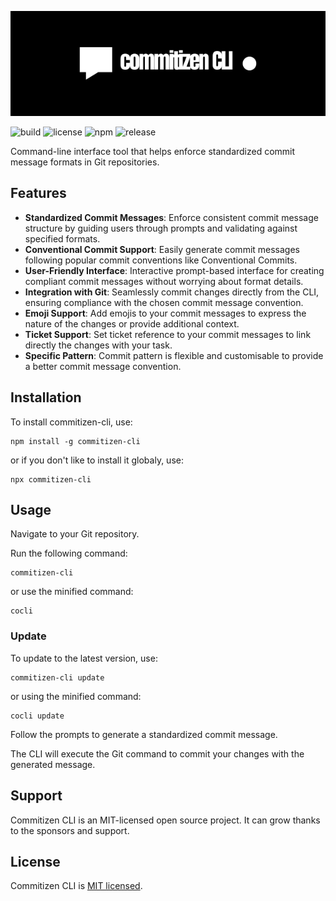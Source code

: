 ![Commitizen CLI](./assets/logo-banner.png)

![build](https://github.com/iamando/commitizen-cli/workflows/build/badge.svg)
![license](https://img.shields.io/github/license/iamando/commitizen-cli?color=success)
![npm](https://img.shields.io/npm/v/commitizen-cli)
![release](https://img.shields.io/github/release-date/iamando/commitizen-cli)

Command-line interface tool that helps enforce standardized commit message formats in Git repositories.

## Features

- **Standardized Commit Messages**: Enforce consistent commit message structure by guiding users through prompts and validating against specified formats.
- **Conventional Commit Support**: Easily generate commit messages following popular commit conventions like Conventional Commits.
- **User-Friendly Interface**: Interactive prompt-based interface for creating compliant commit messages without worrying about format details.
- **Integration with Git**: Seamlessly commit changes directly from the CLI, ensuring compliance with the chosen commit message convention.
- **Emoji Support**: Add emojis to your commit messages to express the nature of the changes or provide additional context.
- **Ticket Support**: Set ticket reference to your commit messages to link directly the changes with your task.
- **Specific Pattern**: Commit pattern is flexible and customisable to provide a better commit message convention.

## Installation

To install commitizen-cli, use:

```shell
npm install -g commitizen-cli
```

or if you don't like to install it globaly, use:

```shell
npx commitizen-cli
```

## Usage

Navigate to your Git repository.

Run the following command:

```shell
commitizen-cli
```

or use the minified command:

```shell
cocli
```

### Update

To update to the latest version, use:

```shell
commitizen-cli update
```

or using the minified command:

```shell
cocli update
```

Follow the prompts to generate a standardized commit message.

The CLI will execute the Git command to commit your changes with the generated message.

## Support

Commitizen CLI is an MIT-licensed open source project. It can grow thanks to the sponsors and support.

## License

Commitizen CLI is [MIT licensed](LICENSE).

